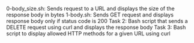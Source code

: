 0-body_size.sh: Sends request to a URL and displays the size of the response body in bytes
1-body.sh: Sends GET request and displays response body only if status code is 200
Task 2: Bash script that sends a DELETE request using curl and displays the response body
Task 3: Bash script to display allowed HTTP methods for a given URL using curl
